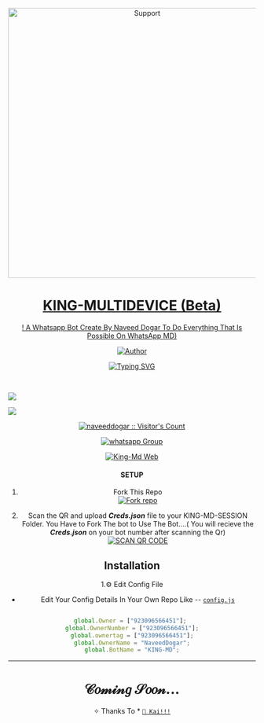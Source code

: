 </p>
<p align="center">
  <a href="https://chat.whatsapp.com/JIJplkiYyrFE4dyFGade43">
    <img alt=Support height="550" src="https://telegra.ph/file/9f8f9cc205e35e71f5ab8.jpg"> 
    </p>
<h1 align="center"> KING-MULTIDEVICE (Beta)
</h1>
<p align="center"> 
 ! A Whatsapp Bot Create By Naveed Dogar To Do Everything That Is Possible On WhatsApp MD)
 
  </a>
</p>
<p align="center">
<a href="https://github.com/naveeddogar"><img title="Author" src="https://img.shields.io/badge/KING-MD-black?style=for-the-badge&logo=whatsapp"></a>
<p/>
  <div align="center">
<a href="https://git.io/typing-svg"><img src="https://readme-typing-svg.demolab.com?font=Black+Ops+One&size=50&pause=1000&color=1BFFDBSS&center=true&width=910&height=100&lines=THIS IS+KING-MD ;MULTI+DEVICE+BOT;CREATED+BY+NAVEED+DOGAR ;PUBLIC+RELESED; COMING+SOON...;" alt="Typing SVG" /></a>
  </p>
  <br>

</p>


   <p align="left">
  <a href="https://github.com/naveeddogar/KING-MD/fork">
    <img src="https://img.shields.io/github/forks/naveeddogar/KING-MD?label=Fork&style=social">
  <p align="left"> 
  <a href="https://github.com/naveeddogar/KING-MD/stargazers">
    <img src="https://img.shields.io/github/stars/naveeddogar/KING-MD?style=social">
      
  
 

</p>
<p align="center"><img src="https://profile-counter.glitch.me/{naveeddogar}/count.svg" alt="naveeddogar :: Visitor's Count" /></p>
<p align="center">
 <a href="https://chat.whatsapp.com/JIJplkiYyrFE4dyFGade43" target="_blank">
    <img alt="whatsapp Group" src="https://img.shields.io/badge/ Whatsapp Support Group -25D366?style=for-the-badge&logo=whatsapp&logoColor=white" />
  </a>
</p>


<a href='https://king-md-web.vercel.app/' target="_blank"><img alt='King-Md Web' src='https://img.shields.io/badge/King MD Web-100000?style=for-the-badge&logo=scan&logoColor=green&labelColor=white&color=red'/></a>



#### SETUP

1. Fork This Repo
    <br>
<a href='https://github.com/naveeddogar/KING-MD/fork' target="_blank"><img alt='Fork repo' src='https://img.shields.io/badge/Fork This Repo-100000?style=for-the-badge&logo=scan&logoColor=green&labelColor=white&color=black'/></a>

2. Scan the QR and upload ***Creds.json*** file to your KING-MD-SESSION Folder. You Have to Fork The bot to Use The Bot....( You will recieve the ***Creds.json*** on your bot number after scanning the Qr)
    <br>
<a href='https://replit.com/naveeddogar/KING-MD?v=1' target="_blank"><img alt='SCAN QR CODE' src='https://img.shields.io/badge/Scan_qr_Code-100000?style=for-the-badge&logo=scan&logoColor=white&labelColor=black&color=black'/></a>


## Installation 

1.⚙️  Edit Config File 


- Edit Your Config Details In Your Own Repo Like -- [`config.js`](https://github.com/naveeddogar/KING-MD/blob/main/config.js)
```js

global.Owner = ["923096566451"]; 
global.OwnerNumber = ["923096566451"];
global.ownertag = ["923096566451"];
global.OwnerName = "NaveedDogar";
global.BotName = "KING-MD";

```

---
# 𝒞𝑜𝓂𝒾𝓃𝑔 𝒮𝑜𝑜𝓃...


✧ Thanks To * [`🍧 Kai!!!`](https://github.com/kai0071)
